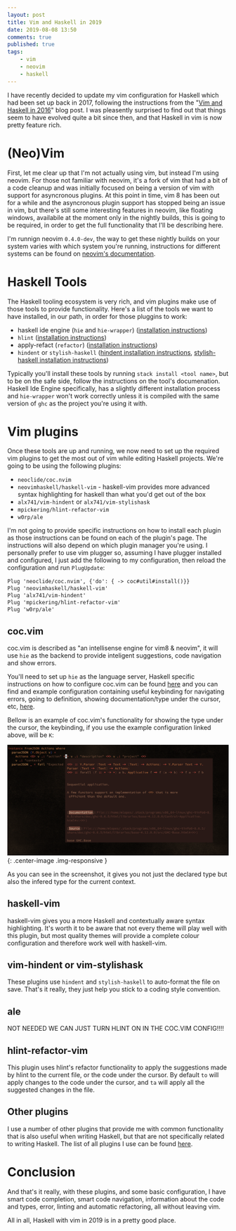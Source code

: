```yaml
---
layout: post
title: Vim and Haskell in 2019
date: 2019-08-08 13:50
comments: true
published: true
tags:
    - vim
    - neovim
    - haskell
---
```


I have recently decided to update my vim configuration for Haskell which had
been set up back in 2017, following the instructions from the "[Vim and Haskell in 2016](http://www.stephendiehl.com/posts/vim_2016.html)"
blog post. I was pleasently surprised to find out that things seem to have
evolved quite a bit since then, and that Haskell in vim is now pretty feature rich.

# (Neo)Vim

First, let me clear up that I'm not actually using vim, but instead I'm using neovim.
For those not familiar with neovim, it's a fork of vim that had a bit of a
code cleanup and was initially focused on being a version of vim with support
for asyncronous plugins. At this point in time, vim 8 has been out for a while
and the asyncronous plugin support has stopped being an issue in vim, but
there's still some interesting features in neovim, like floating windows,
availabile at the moment only in the nightly builds, this is going to be
required, in order to get the full functionality that I'll be describing here.

I'm runnign neovim `0.4.0-dev`, the way to get these nightly builds on your
system varies with which system you're running, instructions for different
systems can be found on 
[neovim's documentation](https://github.com/neovim/neovim/wiki/Installing-Neovim).

# Haskell Tools

The Haskell tooling ecosystem is very rich, and vim plugins make use of those
tools to provide functionality. Here's a list of the tools we want to have
installed, in our path, in order for those pluggins to work:

- haskell ide engine (`hie` and `hie-wrapper`) ([installation instructions](https://github.com/haskell/haskell-ide-engine/#installation))
- `hlint` ([installation instructions](https://github.com/ndmitchell/hlint#installing-and-running-hlint))
- apply-refact (`refactor`) ([installation instructions](https://github.com/mpickering/apply-refact#install))
- `hindent` or `stylish-haskell` ([hindent installation instructions](https://github.com/chrisdone/hindent#install), [stylish-haskell installation instructions](https://github.com/jaspervdj/stylish-haskell#installation))

Typically you'll install these tools by running `stack install <tool name>`,
but to be on the safe side, follow the instructions on the tool's
documenation. Haskell Ide Engine specifically, has a slightly different
installation process and `hie-wrapper` won't work correctly unless it is
compiled with the same version of `ghc` as the project you're using it with.

# Vim plugins

Once these tools are up and running, we now need to set up the required vim
plugins to get the most out of vim while editing Haskell projects.
We're going to be using the following plugins:

- `neoclide/coc.nvim`
- `neovimhaskell/haskell-vim` - haskell-vim provides more advanced syntax highlighting for haskell than what you'd get out of the box
- `alx741/vim-hindent` or `alx741/vim-stylishask`
- `mpickering/hlint-refactor-vim`
- `w0rp/ale`

I'm not going to provide specific instructions on how to install each plugin
as those instructions can be found on each of the plugin's page. The
instructions will also depend on which plugin manager you're using. I
personally prefer to use vim plugger so, assuming I have plugger installed and 
configured, I just add the following to my configuration, then reload the
configuration and run `PlugUpdate`:

```
Plug 'neoclide/coc.nvim', {'do': { -> coc#util#install()}}
Plug 'neovimhaskell/haskell-vim'
Plug 'alx741/vim-hindent'
Plug 'mpickering/hlint-refactor-vim'
Plug 'w0rp/ale'
```

## coc.vim

coc.vim is described as "an intellisense engine for vim8 & neovim", it will
use `hie` as the backend to provide inteligent suggestions, code navigation and
show errors.

You'll need to set up `hie` as the language server, Haskell specific
instructions on how to configure coc.vim can be found
[here](https://github.com/neoclide/coc.nvim/wiki/Language-servers#haskell) and
you can find and example configuration containing useful keybinding for
navigating errors, going to definition, showing documentation/type under the
cursor, etc,
[here](https://github.com/neoclide/coc.nvim#example-vim-configuration).

Bellow is an example of coc.vim's functionality for showing the type under the
cursor, the keybinding, if you use the example configuration linked above,
will be `K`:

![Seeing the type of the expression under the cursor](/assets/posts/images/vim-haskell.png){: .center-image .img-responsive }

As you can see in the screenshot, it gives you not just the declared type but
also the infered type for the current context.


## haskell-vim

haskell-vim gives you a more Haskell and contextually aware syntax highlighting.
It's worth it to be aware that not every theme will play well with this
plugin, but most quality themes will provide a complete colour configuration
and therefore work well with haskell-vim. 

## vim-hindent or vim-stylishask

These plugins use `hindent` and `stylish-haskell` to auto-format the file on
save. That's it really, they just help you stick to a coding style convention.

## ale

NOT NEEDED WE CAN JUST TURN HLINT ON IN THE COC.VIM CONFIG!!!!

## hlint-refactor-vim

This plugin uses hlint's refactor functionality to apply the suggestions made
by hlint to the current file, or the code under the cursor. By default `to`
will apply changes to the code under the cursor, and `ta` will apply all the
suggested changes in the file.

## Other plugins

I use a number of other plugins that provide me with common functionality that
is also useful when writing Haskell, but that are not specifically related to
writing Haskell. The list of all plugins I use can be found
[here](https://github.com/mlopes/dotfiles/blob/11c48026bb707937193b03b364b02ac0ad2886ad/.local/share/nvim/site/config/plugins.vim).

# Conclusion

And that's it really, with these plugins, and some basic configuration, I have
smart code completion, smart code navigation, information about the code and 
types, error, linting and automatic refactoring, all without leaving vim.

All in all, Haskell with vim in 2019 is in a pretty good place.


